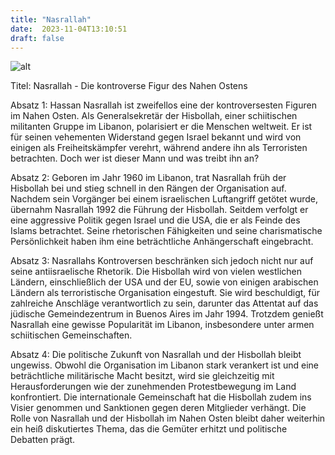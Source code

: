 ```yaml
---
title: "Nasrallah"
date:  2023-11-04T13:10:51
draft: false
---
```



![alt](../../images/Nasrallah.jpg)

Titel: Nasrallah - Die kontroverse Figur des Nahen Ostens

Absatz 1:
Hassan Nasrallah ist zweifellos eine der kontroversesten Figuren im Nahen Osten. Als Generalsekretär der Hisbollah, einer schiitischen militanten Gruppe im Libanon, polarisiert er die Menschen weltweit. Er ist für seinen vehementen Widerstand gegen Israel bekannt und wird von einigen als Freiheitskämpfer verehrt, während andere ihn als Terroristen betrachten. Doch wer ist dieser Mann und was treibt ihn an?

Absatz 2:
Geboren im Jahr 1960 im Libanon, trat Nasrallah früh der Hisbollah bei und stieg schnell in den Rängen der Organisation auf. Nachdem sein Vorgänger bei einem israelischen Luftangriff getötet wurde, übernahm Nasrallah 1992 die Führung der Hisbollah. Seitdem verfolgt er eine aggressive Politik gegen Israel und die USA, die er als Feinde des Islams betrachtet. Seine rhetorischen Fähigkeiten und seine charismatische Persönlichkeit haben ihm eine beträchtliche Anhängerschaft eingebracht.

Absatz 3:
Nasrallahs Kontroversen beschränken sich jedoch nicht nur auf seine antiisraelische Rhetorik. Die Hisbollah wird von vielen westlichen Ländern, einschließlich der USA und der EU, sowie von einigen arabischen Ländern als terroristische Organisation eingestuft. Sie wird beschuldigt, für zahlreiche Anschläge verantwortlich zu sein, darunter das Attentat auf das jüdische Gemeindezentrum in Buenos Aires im Jahr 1994. Trotzdem genießt Nasrallah eine gewisse Popularität im Libanon, insbesondere unter armen schiitischen Gemeinschaften.

Absatz 4:
Die politische Zukunft von Nasrallah und der Hisbollah bleibt ungewiss. Obwohl die Organisation im Libanon stark verankert ist und eine beträchtliche militärische Macht besitzt, wird sie gleichzeitig mit Herausforderungen wie der zunehmenden Protestbewegung im Land konfrontiert. Die internationale Gemeinschaft hat die Hisbollah zudem ins Visier genommen und Sanktionen gegen deren Mitglieder verhängt. Die Rolle von Nasrallah und der Hisbollah im Nahen Osten bleibt daher weiterhin ein heiß diskutiertes Thema, das die Gemüter erhitzt und politische Debatten prägt.